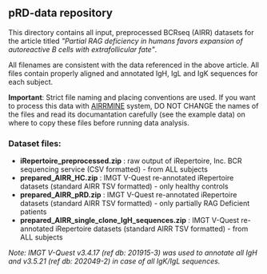 <h2>pRD-data repository</h2>

This directory contains all input, preprocessed BCRseq (AIRR) datasets for the article titled *"Partial RAG deficiency in humans favors expansion of autoreactive B cells with extrafollicular fate"*.

All filenames are consistent with the data referenced in the above article. All files contain properly aligned and annotated IgH, IgL and IgK sequences for each subject.

**Important**: Strict file naming and placing conventions are used. If you want to process this data with <a href="https://github.com/blazsop/airrmine">AIRRMINE</a> system, DO NOT CHANGE the names of the files and read its documantation carefully (see the example data) on where to copy these files before running data analysis.

<h3>Dataset files:</h3>

* **iRepertoire_preprocessed.zip** : raw output of iRepertoire, Inc. BCR sequencing service (CSV formatted) - from ALL subjects
* **prepared_AIRR_HC.zip** : IMGT V-Quest re-annotated iRepertoire datasets (standard AIRR TSV formatted) - only healthy controls
* **prepared_AIRR_pRD.zip** : IMGT V-Quest re-annotated iRepertoire datasets (standard AIRR TSV formatted) - only partially RAG Deficient patients
* **prepared_AIRR_single_clone_IgH_sequences.zip** :  IMGT V-Quest re-annotated iRepertoire datasets (standard AIRR TSV formatted) - from ALL subjects

*Note: IMGT V-Quest v3.4.17 (ref db: 201915-3) was used to annotate all IgH and v3.5.21 (ref db: 202049-2) in case of all IgK/IgL sequences.*
